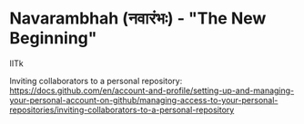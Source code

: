 # Navarambhah (नवारंभः) - "The New Beginning"
IITk


Inviting collaborators to a personal repository: https://docs.github.com/en/account-and-profile/setting-up-and-managing-your-personal-account-on-github/managing-access-to-your-personal-repositories/inviting-collaborators-to-a-personal-repository

